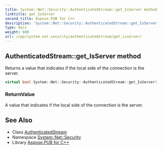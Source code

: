 ```yaml
---
title: System::Net::Security::AuthenticatedStream::get_IsServer method
linktitle: get_IsServer
second_title: Aspose.PUB for C++
description: 'System::Net::Security::AuthenticatedStream::get_IsServer method. Returns a value that indicates if the local side of the connection is the server in C++.'
type: docs
weight: 600
url: /cpp/system.net.security/authenticatedstream/get_isserver/
---
```

## AuthenticatedStream::get_IsServer method


Returns a value that indicates if the local side of the connection is the server.

```cpp
virtual bool System::Net::Security::AuthenticatedStream::get_IsServer() const =0
```


### ReturnValue

A value that indicates if the local side of the connection is the server.

## See Also

* Class [AuthenticatedStream](../)
* Namespace [System::Net::Security](../../)
* Library [Aspose.PUB for C++](../../../)
